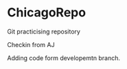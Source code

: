 # ChicagoRepo


Git practicising repository

Checkin from AJ


Adding code form developemtn branch.
